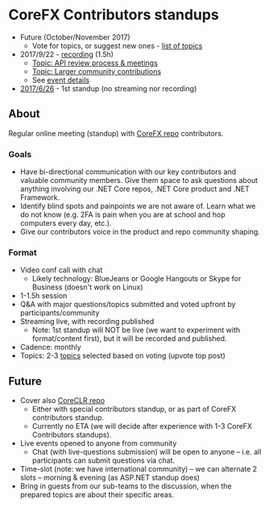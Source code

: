 # CoreFX Contributors standups

* Future (October/November 2017)
    * Vote for topics, or suggest new ones - [list of topics](https://github.com/dotnet/corefx-standup/issues)
* 2017/9/22 - [recording](https://www.youtube.com/watch?v=s7KnbMX6N_U) (1.5h)
    * [Topic: API review process & meetings](https://github.com/dotnet/corefx-standup/issues/10)
    * [Topic: Larger community contributions](https://github.com/dotnet/corefx-standup/issues/12)
    * See [event details](https://github.com/dotnet/corefx-standup/issues/29)
* [2017/6/26](Standups/2017-06.md) - 1st standup (no streaming nor recording)

## About

Regular online meeting (standup) with [CoreFX repo](https://github.com/dotnet/corefx) contributors.

### Goals
* Have bi-directional communication with our key contributors and valuable community members. Give them space to ask questions about anything involving our .NET Core repos, .NET Core product and .NET Framework.
* Identify blind spots and painpoints we are not aware of. Learn what we do not know (e.g. 2FA is pain when you are at school and hop computers every day, etc.).
* Give our contributors voice in the product and repo community shaping.

### Format

* Video conf call with chat
    * Likely technology: BlueJeans or Google Hangouts or Skype for Business (doesn't work on Linux)
* 1-1.5h session
* Q&A with major questions/topics submitted and voted upfront by participants/community
* Streaming live, with recording published
    * Note: 1st standup will NOT be live (we want to experiment with format/content first), but it will be recorded and published.
* Cadence: monthly
* Topics: 2-3 [topics](https://github.com/dotnet/corefx-standup/issues) selected based on voting (upvote top post)

## Future

* Cover also [CoreCLR repo](https://github.com/dotnet/coreclr)
    * Either with special contributors standup, or as part of CoreFX contributors standup.
    * Currently no ETA (we will decide after experience with 1-3 CoreFX Contributors standups).
* Live events opened to anyone from community
    * Chat (with live-questions submission) will be open to anyone – i.e. all participants can submit questions via chat.
* Time-slot (note: we have international community) – we can alternate 2 slots – morning & evening (as ASP.NET standup does)
* Bring in guests from our sub-teams to the discussion, when the prepared topics are about their specific areas.
